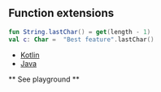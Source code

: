 ## Function extensions

```kotlin
fun String.lastChar() = get(length - 1)
val c: Char =  "Best feature".lastChar()
```

* [Kotlin](https://github.com/jntakpe/release-monitor/blob/2c7b164851b332634a406859d588bb8ccd5c8470/src/main/kotlin/com/github/jntakpe/releasemonitor/mapper/ApplicationMappings.kt#L7)
* [Java](https://github.com/jntakpe/release-monitor-java/blob/3f2439555a14933e3f51cfeb6ebc2cfd936e2750/src/main/java/com/github/jntakpe/releasemonitorjava/mapper/ApplicationMapper.java#L12)

** See playground **
